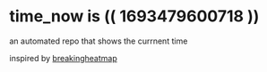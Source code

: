 # time_now is (( 1693479600718 ))

an automated repo that shows the currnent time

inspired by [breakingheatmap](https://github.com/breakingheatmap/breakingheatmap)